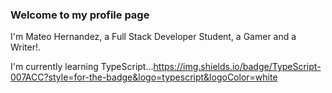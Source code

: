 ### Welcome to my profile page

 I'm Mateo Hernandez, a Full Stack Developer Student, a Gamer and a Writer!.

I'm currently learning TypeScript...https://img.shields.io/badge/TypeScript-007ACC?style=for-the-badge&logo=typescript&logoColor=white



<!--
**Mate444/Mate444** is a ✨ _special_ ✨ repository because its `README.md` (this file) appears on your GitHub profile.

Here are some ideas to get you started:

- 🔭 I’m currently working on ...
- 🌱 I’m currently learning ...
- 👯 I’m looking to collaborate on ...
- 🤔 I’m looking for help with ...
- 💬 Ask me about ...
- 📫 How to reach me: ...
- 😄 Pronouns: ...
- ⚡ Fun fact: ...
-->
